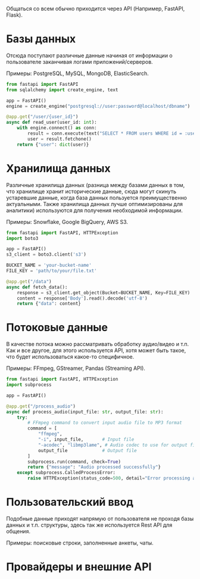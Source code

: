 Общаться со всем обычно приходится через API (Например, FastAPI, Flask).
# Базы данных

Отсюда поступают различные данные начиная от информации о пользователе заканчивая логами приложений/серверов.

Примеры: PostgreSQL, MySQL, MongoDB, ElasticSearch.

``` python
from fastapi import FastAPI
from sqlalchemy import create_engine, text

app = FastAPI()
engine = create_engine("postgresql://user:password@localhost/dbname")

@app.get("/user/{user_id}")
async def read_user(user_id: int):
    with engine.connect() as conn:
        result = conn.execute(text("SELECT * FROM users WHERE id = :user_id"), {"user_id": user_id})
        user = result.fetchone()
    return {"user": dict(user)}
```

# Хранилища данных

Различные хранилища данных (разница между базами данных в том, что хранилище хранит исторические данные, сюда могут скинуть устаревшие данные, когда база данных пользуется преимущественно актуальными. Также хранилища данных лучше оптимизированы для аналитики) используются для получения необходимой информации.

Примеры: Snowflake, Google BigQuery, AWS S3.

``` python
from fastapi import FastAPI, HTTPException
import boto3

app = FastAPI()
s3_client = boto3.client('s3')

BUCKET_NAME = 'your-bucket-name'
FILE_KEY = 'path/to/your/file.txt'

@app.get("/data")
async def fetch_data():
	response = s3_client.get_object(Bucket=BUCKET_NAME, Key=FILE_KEY)
	content = response['Body'].read().decode('utf-8')
	return {"data": content}
```

# Потоковые данные

В качестве потока можно рассматривать обработку аудио/видео и т.п. Как и все другое, для этого используется API, хотя может быть такое, что будет использоваться какое-то специфичное.

Примеры: FFmpeg, GStreamer, Pandas (Streaming API).

``` python
from fastapi import FastAPI, HTTPException
import subprocess

app = FastAPI()

@app.get("/process_audio")
async def process_audio(input_file: str, output_file: str):
    try:
        # FFmpeg command to convert input audio file to MP3 format
        command = [
            "ffmpeg",
            "-i", input_file,       # Input file
            "-acodec", "libmp3lame", # Audio codec to use for output file
            output_file             # Output file
        ]
        subprocess.run(command, check=True)
        return {"message": "Audio processed successfully"}
    except subprocess.CalledProcessError:
        raise HTTPException(status_code=500, detail="Error processing audio")
```

# Пользовательский ввод

Подобные данные приходят напрямую от пользователя не проходя базы данных и т.п. структуры, здесь так же используется Rest API для общения.

Примеры: поисковые строки, заполненные анкеты, чаты.



# Провайдеры и внешние API
